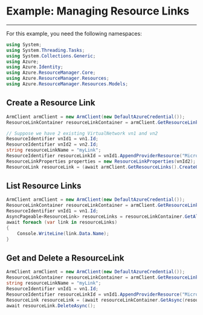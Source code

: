 # Example: Managing Resource Links

--------------------------------------

For this example, you need the following namespaces:

```C# Snippet:Managing_ResourceLinks_Namespaces
using System;
using System.Threading.Tasks;
using System.Collections.Generic;
using Azure;
using Azure.Identity;
using Azure.ResourceManager.Core;
using Azure.ResourceManager.Resources;
using Azure.ResourceManager.Resources.Models;
```

## Create a Resource Link

```C# Snippet:Managing_ResourceLinks_CreateResourceLink
ArmClient armClient = new ArmClient(new DefaultAzureCredential());
ResourceLinkContainer resourceLinkContainer = armClient.GetResourceLinks();

// Suppose we have 2 existing VirtualNetwork vn1 and vn2
ResourceIdentifier vnId1 = vn1.Id;
ResourceIdentifier vnId2 = vn2.Id;
string resourceLinkName = "myLink";
ResourceIdentifier resourceLinkId = vnId1.AppendProviderResource("Microsoft.Resources", "links", resourceLinkName);
ResourceLinkProperties properties = new ResourceLinkProperties(vnId2);
ResourceLink resourceLink = (await armClient.GetResourceLinks().CreateOrUpdateAsync(resourceLinkId, properties)).Value;
```

## List Resource Links

```C# Snippet:Managing_ResourceLinks_ListResourceLinks
ArmClient armClient = new ArmClient(new DefaultAzureCredential());
ResourceLinkContainer resourceLinkContainer = armClient.GetResourceLinks();
ResourceIdentifier vnId1 = vn1.Id;
AsyncPageable<ResourceLink> resourceLinks = resourceLinkContainer.GetAllAsync(vnId1);
await foreach (var link in resourceLinks)
{
    Console.WriteLine(link.Data.Name);
}
```

## Get and Delete a ResourceLink

```C# Snippet:Managing_ResourceLinks_DeleteResourceLink
ArmClient armClient = new ArmClient(new DefaultAzureCredential());
ResourceLinkContainer resourceLinkContainer = armClient.GetResourceLinks();
string resourceLinkName = "myLink";
ResourceIdentifier vnId1 = vn1.Id;
ResourceIdentifier resourceLinkId = vnId1.AppendProviderResource("Microsoft.Resources", "links", resourceLinkName);
ResourceLink resourceLink = (await resourceLinkContainer.GetAsync(resourceLinkId)).Value;
await resourceLink.DeleteAsync();
```
